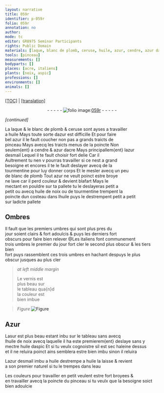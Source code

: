 ```yaml
---
layout: narrative
title: 059r
identifier: p-059r
folio: 059r
annotation: no
author:
mode: tc
editor: GR8975 Seminar Participants
rights: Public Domain
materials: [laque, blanc de plomb, ceruse, huile, azur, cendre, azur dacre, azur desmail, tourmentine, huile de noix, Azur, asur, huile daspic, eau]
tools: [pinceau]
measurements: []
bodyparts: []
places: [acre, italiens]
plants: [noix, aspic]
professions: []
environments: []
animals: []
---
```


<p><a href="{{ site.baseurl }}/diplomatic/">[TOC]</a> | <a href="{{ site.baseurl }}/texts/p-059r_tl/" target="_blank">[translation]</a></p><div class="folio" align="center">- - - - - <a href="http://gallica.bnf.fr/ark:/12148/btv1b10500001g/f123.item" target="_blank"><img src="https://cu-mkp.github.io/2017-workshop-edition/assets/photo-icon.png" alt="folio image: " style="display:inline-block; margin-bottom:-3px;"/>059r</a> - - - - - </div>  
 
*[continued]*
  
La <span class="m">laque</span> & le <span class="m">blanc de plomb</span> & <span class="m">ceruse</span> sont ayses a travailler<br/> a <span class="m">huile</span> Mays toute sorte d<span class="m">azur</span> est difficille Et pour faire<br/> bel <span class="m">azur</span> il le fault coucher non pas a grands traicts de<br/> pinceau Mays avecq les traicts menus de la poincte Non<br/> seulem{ent} a <span class="m">cendre</span> & <span class="m">azur d<span class="pl">acre</span></span> Mays principallem{ent} l<span class="m">azur<br/> desmail</span> Lequel il te fault choisir fort delie <span class="del">Car il</span><br/> Aultrement tu nen <span class="del">v</span> pourras travailler si ce nest a grand<br/> besoigne et encores il te le fault deslayer avecq de la<br/> <span class="m">tourmentine</span> pour luy donner corps Et le mesler avecq un peu<br/> de <span class="m">blanc de plomb</span> Tout <span class="m">azur</span> ne veult poinct estre broye<br/> ne lave car il perd couleur & devient blafart Mays le<br/> mectant en pouldre sur ta pallete tu le deslayeras petit a<br/> petit ou avecq <span class="m">huile de noix</span> ou de <span class="m">tourmentine</span> trempent la<br/> poincte dun costeau dans l<span class="m">huile</span> puys le destrempent petit a petit<br/> sur ladicte pallete
 
 
  

## Ombres

 
Il fault que les premiers umbres qui sont plus pres du<br/> jour soient clairs & fort adoulcis & puys les derniers fort<br/> obscurs pour faire bien relever @Les <span class="pl">italiens</span> font communement<br/> trois umbres le premier du jour fort cler le second plus obscur & les tiers bien<br/> fort puys rassemblent ces trois umbres en hachant despuys le plus<br/> obscur jusques au plus cler
 
> *at left middle margin*
> 
> 
>   Le vernis est<br/> plus beau sur<br/> le tableau qua{n}d<br/> la couleur est<br/> bien imbue
 
> *Figure*
> <a href="https://drive.google.com/open?id=0B9-oNrvWdlO5QWJmbC1RaG8zTGM" target="_blank"><img src="https://cu-mkp.github.io/GR8975-edition/assets/photo-icon.png" alt="Figure" style="display:inline-block; margin-bottom:-3px;"/></a>
 
 
  

## <span class="m">Azur</span>

 
L<span class="m">asur</span> est plus beau estant inbu sur le tableau <span class="del">sans</span> avecq<br/> l<span class="m">huile de <span class="pa">noix</span></span> avecq laquelle il ha este premierem{ent} deslaye sans y<br/> mectre <span class="m">huile d<span class="pa">aspic</span></span> Et si tu veulx cognoistre sil est sec haleine dessus<br/> et il ne reluira poinct ains semblera estre bien imbu sinon il reluira
 
L<span class="m">azur desmail</span> <span class="del">imbu a <span class="m">huile</span></span> destrempe a <span class="m">huile</span> la laisse & revient<br/> a son premier naturel si tu le trempes dans l<span class="m">eau</span>
 
Les couleurs pour travailler en petit veulent estre fort broyees &<br/> en travailler avecq la poincte du <span class="tl">pinceau</span> si tu veulx que la besoigne soict<br/> bien adoulcie
 
